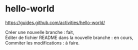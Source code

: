 # hello-world
https://guides.github.com/activities/hello-world/
  
Créer une nouvelle branche : fait,  
Éditer de fichier README dans la nouvelle branche : en cours,  
Commiter les modifications : à faire.
